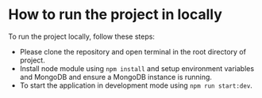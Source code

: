 # How to run the project in locally

 To run the project locally, follow these steps:

 * Please clone the repository and open terminal in the root directory of  project.
 * Install node module using `npm install` and setup environment variables and MongoDB and ensure a MongoDB instance is running.
 * To start the application in development mode using `npm run start:dev`.

